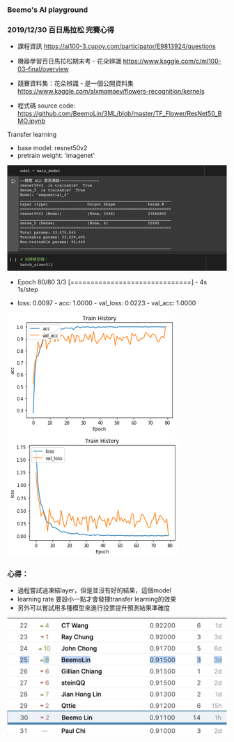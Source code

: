 ### Beemo's AI playground

### 2019/12/30 百日馬拉松 完賽心得
- 課程資訊 https://ai100-3.cupoy.com/participator/E9813924/questions

- 機器學習百日馬拉松期末考 - 花朵辨識 https://www.kaggle.com/c/ml100-03-final/overview

- 競賽資料集：花朵辨識 - 是一個公開資料集 https://www.kaggle.com/alxmamaev/flowers-recognition/kernels

- 程式碼 source code: https://github.com/BeemoLin/3ML/blob/master/TF_Flower/ResNet50_BMO.ipynb

Transfer learning
  - base model: resnet50v2
  - pretrain weight: 'imagenet'

![image](https://raw.githubusercontent.com/BeemoLin/3ML/master/resnet50v2.png)
  
- Epoch 80/80
3/3 [==============================] - 4s 1s/step

- loss: 0.0097 - acc: 1.0000 - val_loss: 0.0223 - val_acc: 1.0000

![image](https://raw.githubusercontent.com/BeemoLin/3ML/master/acc.png)
![image](https://raw.githubusercontent.com/BeemoLin/3ML/master/loss.png)

### 心得：
- 過程嘗試過凍結layer，但是並沒有好的結果，這個model
- learning rate 要設小一點才會發揮transfer learning的效果
- 另外可以嘗試用多種模型來進行投票提升預測結果準確度

![image](https://raw.githubusercontent.com/BeemoLin/3ML/master/3rdML100Final.png)
